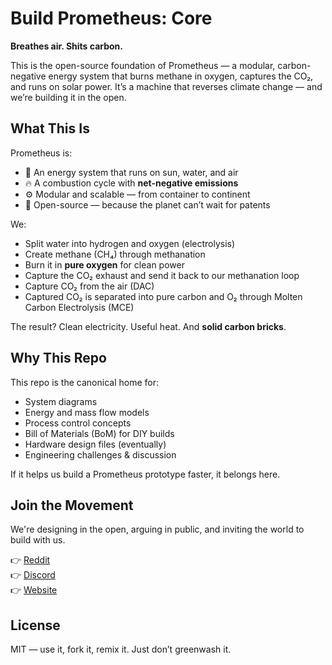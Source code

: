 # Build Prometheus: Core

**Breathes air. Shits carbon.**

This is the open-source foundation of Prometheus — a modular, carbon-negative energy system that burns methane in oxygen, captures the CO₂, and runs on solar power. It’s a machine that reverses climate change — and we’re building it in the open.

## What This Is

Prometheus is:

- 🧪 An energy system that runs on sun, water, and air
- 🔥 A combustion cycle with **net-negative emissions**
- ⚙️ Modular and scalable — from container to continent
- 🦄 Open-source — because the planet can’t wait for patents

We:
- Split water into hydrogen and oxygen (electrolysis)
- Create methane (CH₄) through methanation
- Burn it in **pure oxygen** for clean power
- Capture the CO₂ exhaust and send it back to our methanation loop
- Capture CO₂ from the air (DAC)
- Captured CO₂ is separated into pure carbon and O₂ through Molten Carbon Electrolysis (MCE)

The result? Clean electricity. Useful heat. And **solid carbon bricks**.

## Why This Repo

This repo is the canonical home for:

- System diagrams
- Energy and mass flow models
- Process control concepts
- Bill of Materials (BoM) for DIY builds
- Hardware design files (eventually)
- Engineering challenges & discussion

If it helps us build a Prometheus prototype faster, it belongs here.

## Join the Movement

We're designing in the open, arguing in public, and inviting the world to build with us.

👉 [Reddit](https://www.reddit.com/r/BuildPrometheus)  
👉 [Discord](#coming-soon)  
👉 [Website](https://buildprometheus.org)

## License

MIT — use it, fork it, remix it. Just don’t greenwash it.
